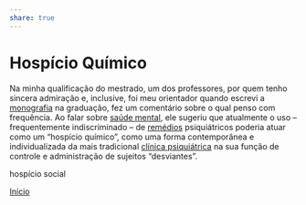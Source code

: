 ```yaml
---  
share: true  
---  
```

# Hospício Químico  
  
  
Na minha qualificação do mestrado, um dos professores, por quem tenho sincera admiração e, inclusive, foi meu orientador quando escrevi a [monografia](Monografia) na graduação, fez um comentário sobre o qual penso com frequência. Ao falar sobre [saúde mental](Saúde%20Mental), ele sugeriu que atualmente o uso – frequentemente indiscriminado – de [remédios](Remédios) psiquiátricos poderia atuar como um “hospício químico”, como uma forma contemporânea e individualizada da mais tradicional [clínica psiquiátrica](Clínica%20Psiquiátrica) na sua função de controle e administração de sujeitos “desviantes”.  
  
hospício social  
  
  
[Início](Início)